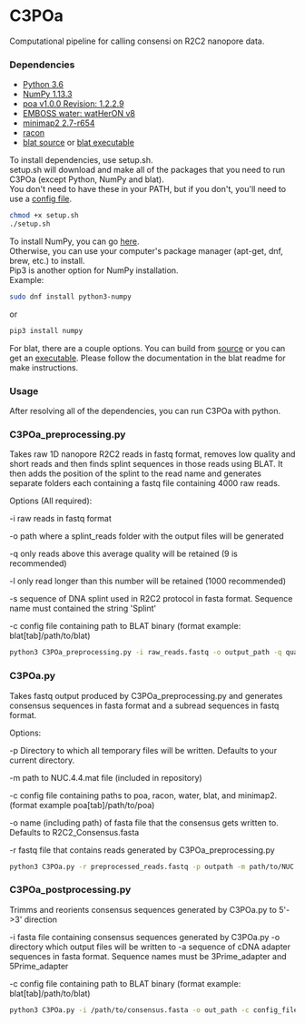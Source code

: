 # C3POa
Computational pipeline for calling consensi on R2C2 nanopore data.

### Dependencies ###
- [Python 3.6](https://www.python.org/downloads/)
- [NumPy 1.13.3](https://scipy.org/install.html)
- [poa v1.0.0 Revision: 1.2.2.9](https://github.com/tanghaibao/bio-pipeline)
- [EMBOSS water: watHerON v8](https://users.soe.ucsc.edu/~rvolden/C3POa/EMBOSS-6.6.0_v8.tar.gz)
- [minimap2 2.7-r654](https://github.com/lh3/minimap2)
- [racon](https://github.com/isovic/racon)
- [blat source](https://users.soe.ucsc.edu/~kent/src/blatSrc35.zip) or [blat executable](http://hgdownload.soe.ucsc.edu/admin/exe/)

To install dependencies, use setup.sh.  
setup.sh will download and make all of the packages that you need to run C3POa (except Python, NumPy and blat).  
You don't need to have these in your PATH, but if you don't, you'll need to use a [config file](example_config).
```bash
chmod +x setup.sh
./setup.sh
```

To install NumPy, you can go [here](https://scipy.org/install.html).  
Otherwise, you can use your computer's package manager (apt-get, dnf, brew, etc.) to install.  
Pip3 is another option for NumPy installation.  
Example:
```bash
sudo dnf install python3-numpy
```
or
```bash
pip3 install numpy
```

For blat, there are a couple options. You can build from [source](https://users.soe.ucsc.edu/~kent/src/blatSrc35.zip) or you can get an [executable](http://hgdownload.soe.ucsc.edu/admin/exe/). Please follow the documentation in the blat readme for make instructions.

### Usage ###
After resolving all of the dependencies, you can run C3POa with python.

### C3POa_preprocessing.py ### 

Takes raw 1D nanopore R2C2 reads in fastq format, removes low quality and short reads and then finds splint sequences in those reads using BLAT. It then adds the position of the splint to the read name and generates separate folders each containing a fastq file containing 4000 raw reads. 

Options (All required):

  -i raw reads in fastq format
  
  -o path where a splint_reads folder with the output files will be generated
  
  -q only reads above this average quality will be retained (9 is recommended)
  
  -l only read longer than this number will be retained (1000 recommended)
  
  -s sequence of DNA splint used in R2C2 protocol in fasta format. Sequence name must contained the string 'Splint'
  
  -c config file containing path to BLAT binary (format example: blat[tab]/path/to/blat)
  

```bash
python3 C3POa_preprocessing.py -i raw_reads.fastq -o output_path -q quality_cutoff -l read_length_cutoff -s Splint_sequence.fasta
```

### C3POa.py ###

Takes fastq output produced by C3POa_preprocessing.py and generates consensus sequences in fasta format and a subread sequences in fastq format.

Options:

  -p Directory to which all temporary files will be written. Defaults to your current directory.
  
  -m path to NUC.4.4.mat file (included in repository) 
  
  -c config file containing paths to poa, racon, water, blat, and minimap2. (format example poa[tab]/path/to/poa)
  
  -o name (including path) of fasta file that the consensus gets written to. Defaults to R2C2_Consensus.fasta
                        
  -r fastq file that contains reads generated by C3POa_preprocessing.py


```bash
python3 C3POa.py -r preprocessed_reads.fastq -p outpath -m path/to/NUC.4.4.mat -c /path/to/config_file -o /path/to/consensus.fasta
```

### C3POa_postprocessing.py ### 

Trimms and reorients consensus sequences generated by C3POa.py to 5'->3' direction

  -i fasta file containing consensus sequences generated by C3POa.py
  -o directory which output files will be written to
  -a sequence of cDNA adapter sequences in fasta format. Sequence names must be 3Prime_adapter and 5Prime_adapter
  
  -c config file containing path to BLAT binary (format example: blat[tab]/path/to/blat)


```bash
python3 C3POa.py -i /path/to/consensus.fasta -o out_path -c config_file -a /path/to/adapter.fasta
```


